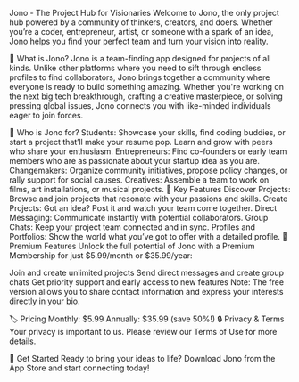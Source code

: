 Jono - The Project Hub for Visionaries
Welcome to Jono, the only project hub powered by a community of thinkers, creators, and doers. Whether you’re a coder, entrepreneur, artist, or someone with a spark of an idea, Jono helps you find your perfect team and turn your vision into reality.

🚀 What is Jono?
Jono is a team-finding app designed for projects of all kinds. Unlike other platforms where you need to sift through endless profiles to find collaborators, Jono brings together a community where everyone is ready to build something amazing. Whether you're working on the next big tech breakthrough, crafting a creative masterpiece, or solving pressing global issues, Jono connects you with like-minded individuals eager to join forces.

🎨 Who is Jono for?
Students: Showcase your skills, find coding buddies, or start a project that’ll make your resume pop. Learn and grow with peers who share your enthusiasm.
Entrepreneurs: Find co-founders or early team members who are as passionate about your startup idea as you are.
Changemakers: Organize community initiatives, propose policy changes, or rally support for social causes.
Creatives: Assemble a team to work on films, art installations, or musical projects.
🌟 Key Features
Discover Projects: Browse and join projects that resonate with your passions and skills.
Create Projects: Got an idea? Post it and watch your team come together.
Direct Messaging: Communicate instantly with potential collaborators.
Group Chats: Keep your project team connected and in sync.
Profiles and Portfolios: Show the world what you’ve got to offer with a detailed profile.
💼 Premium Features
Unlock the full potential of Jono with a Premium Membership for just $5.99/month or $35.99/year:

Join and create unlimited projects
Send direct messages and create group chats
Get priority support and early access to new features
Note: The free version allows you to share contact information and express your interests directly in your bio.

🏷️ Pricing
Monthly: $5.99
Annually: $35.99 (save 50%!)
🔒 Privacy & Terms
Your privacy is important to us. Please review our Terms of Use for more details.

📲 Get Started
Ready to bring your ideas to life? Download Jono from the App Store and start connecting today!
